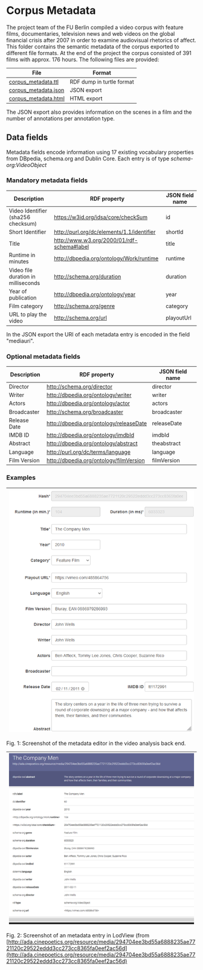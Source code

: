 # Corpus Metadata

The project team of the FU Berlin compiled a video corpus with feature films, documentaries, television news and web videos on the global financial crisis after 2007 in order to examine audiovisual rhetorics of affect. This folder contains the semantic metadata of the corpus exported to different file formats. At the end of the project the corpus consisted of 391 films with approx. 176 hours. The following files are provided:

| File | Format |
| ----------- | ----------- |
| [corpus_metadata.ttl](corpus_metadata.ttl) | RDF dump in turtle format |
| [corpus_metadata.json](corpus_metadata.json) | JSON export |
| [corpus_metadata.html](corpus_metadata.html) | HTML export |

The JSON export also provides information on the scenes in a film and the number of annotations per annotation type.

## Data fields

Metadata fields encode information using 17 existing vocabulary properties from DBpedia, schema.org and Dublin Core. Each entry is of type *schema-org:VideoObject* 

### Mandatory metadata fields

| Description | RDF property | JSON field name | 
| ----------- | ----------- | ----------- |
| Video Identifier (sha256 checksum) | https://w3id.org/idsa/core/checkSum | id |
| Short Identifier | http://purl.org/dc/elements/1.1/identifier | shortId |
| Title | http://www.w3.org/2000/01/rdf-schema#label | title |
| Runtime in minutes | http://dbpedia.org/ontology/Work/runtime | runtime |
| Video file duration in milliseconds | http://schema.org/duration | duration |
| Year of publication | http://dbpedia.org/ontology/year | year |
| Film category | http://schema.org/genre | category |
| URL to play the video | http://schema.org/url | playoutUrl |

In the JSON export the URI of each metadata entry is encoded in the field "mediauri". 

### Optional metadata fields

| Description | RDF property | JSON field name | 
| ----------- | ----------- | ----------- |
| Director | http://schema.org/director | director |
| Writer | http://dbpedia.org/ontology/writer | writer |
| Actors | http://dbpedia.org/ontology/actor | actors |
| Broadcaster | http://schema.org/broadcaster | broadcaster |
| Release Date | http://dbpedia.org/ontology/releaseDate | releaseDate |
| IMDB ID | http://dbpedia.org/ontology/imdbId | imdbId |
| Abstract | http://dbpedia.org/ontology/abstract | theabstract |
| Language | http://purl.org/dc/terms/language | language |
| Film Version | http://dbpedia.org/ontology/filmVersion | filmVersion |

### Examples

|[![Metadata Editor Screenshot](metadata_entry.png "Metadata Editor Screenshot")](metadata_entry.png)|
| ------ |
Fig. 1: Screenshot of the metadata editor in the video analysis back end.

|[![Metadata Editor Screenshot](metadata_lodview.png "Metadata Editor Screenshot")](metadata_entry.png)|
| ------ |
Fig. 2: Screenshot of an metadata entry in LodView (from [http://ada.cinepoetics.org/resource/media/294704ee3bd55a6888235ae7721120c29522eddd3cc273cc8365fa0eef2ac56d](http://ada.cinepoetics.org/resource/media/294704ee3bd55a6888235ae7721120c29522eddd3cc273cc8365fa0eef2ac56d)
